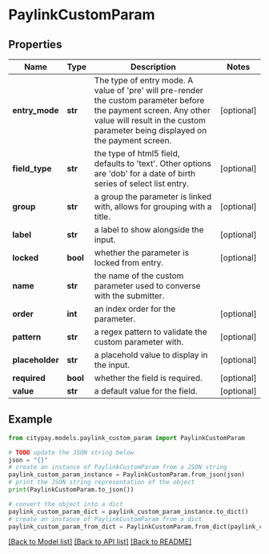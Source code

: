 # PaylinkCustomParam


## Properties

Name | Type | Description | Notes
------------ | ------------- | ------------- | -------------
**entry_mode** | **str** | The type of entry mode. A value of &#39;pre&#39; will pre-render the custom parameter before the payment screen. Any other value will result in the custom parameter being displayed on the payment screen. | [optional] 
**field_type** | **str** | the type of html5 field, defaults to &#39;text&#39;. Other options are &#39;dob&#39; for a date of birth series of select list entry. | [optional] 
**group** | **str** | a group the parameter is linked with, allows for grouping with a title. | [optional] 
**label** | **str** | a label to show alongside the input. | [optional] 
**locked** | **bool** | whether the parameter is locked from entry. | [optional] 
**name** | **str** | the name of the custom parameter used to converse with the submitter. | 
**order** | **int** | an index order for the parameter. | [optional] 
**pattern** | **str** | a regex pattern to validate the custom parameter with. | [optional] 
**placeholder** | **str** | a placehold value to display in the input. | [optional] 
**required** | **bool** | whether the field is required. | [optional] 
**value** | **str** | a default value for the field. | [optional] 

## Example

```python
from citypay.models.paylink_custom_param import PaylinkCustomParam

# TODO update the JSON string below
json = "{}"
# create an instance of PaylinkCustomParam from a JSON string
paylink_custom_param_instance = PaylinkCustomParam.from_json(json)
# print the JSON string representation of the object
print(PaylinkCustomParam.to_json())

# convert the object into a dict
paylink_custom_param_dict = paylink_custom_param_instance.to_dict()
# create an instance of PaylinkCustomParam from a dict
paylink_custom_param_from_dict = PaylinkCustomParam.from_dict(paylink_custom_param_dict)
```
[[Back to Model list]](../README.md#documentation-for-models) [[Back to API list]](../README.md#documentation-for-api-endpoints) [[Back to README]](../README.md)


